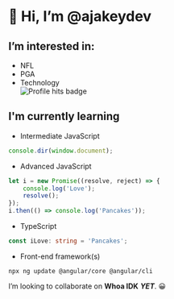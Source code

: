 # 👋 Hi, I’m @ajakeydev
## I’m interested in:
- NFL
- PGA
- Technology<br>
![Profile hits badge](https://hits.seeyoufarm.com/api/count/incr/badge.svg?url=https%3A%2F%2Fgithub.com%2F{ajakeydev}1212%2Fhit-counter)

## I'm currently learning
- Intermediate JavaScript
```js
console.dir(window.document);
```
- Advanced JavaScript
```js
let i = new Promise((resolve, reject) => {
    console.log('Love');
    resolve();
});
i.then(() => console.log('Pancakes'));
```
- TypeScript
```ts
const iLove: string = 'Pancakes';
```
- Front-end framework(s)<br>
```tty
npx ng update @angular/core @angular/cli
```

I’m looking to collaborate on **Whoa IDK** ***YET***. 😀

<!---
ajakeydev/ajakeydev is a ✨ special ✨ repository because its `README.md` (this file) appears on your GitHub profile.
You can click the Preview link to take a look at your changes.
--->
